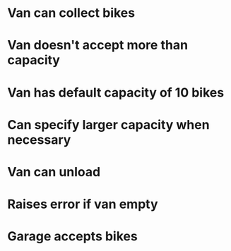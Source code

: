 # Van can collect bikes
# Van doesn't accept more than capacity
# Van has default capacity of 10 bikes
# Can specify larger capacity when necessary
# Van can unload
# Raises error if van empty
# Garage accepts bikes
